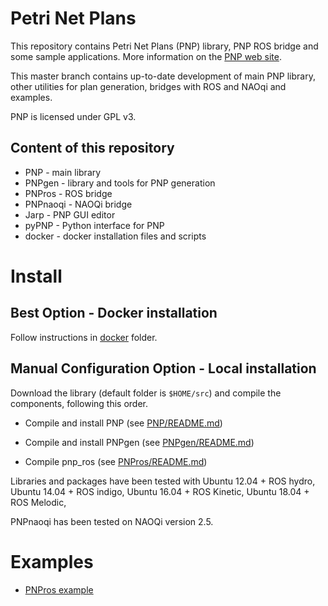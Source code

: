 
# Petri Net Plans

This repository contains Petri Net Plans (PNP) library, PNP ROS bridge and some sample applications.
More information on the [PNP web site](http://pnp.diag.uniroma1.it).

This master branch contains up-to-date development of main PNP library, other utilities for plan generation, bridges with ROS and NAOqi and examples.

PNP is licensed under GPL v3.

## Content of this repository

* PNP - main library
* PNPgen - library and tools for PNP generation
* PNPros - ROS bridge
* PNPnaoqi - NAOQi bridge
* Jarp - PNP GUI editor
* pyPNP - Python interface for PNP
* docker - docker installation files and scripts



# Install

## Best Option - Docker installation

Follow instructions in [docker](docker) folder.


## Manual Configuration Option - Local installation

Download the library (default folder is `$HOME/src`) and compile the components, following this order.

* Compile and install PNP (see [PNP/README.md](PNP/README.md))

* Compile and install PNPgen (see [PNPgen/README.md](PNPgen/README.md))

* Compile pnp_ros (see [PNPros/README.md](PNPros/README.md))

Libraries and packages have been tested with Ubuntu 12.04 + ROS hydro, 
Ubuntu 14.04 + ROS indigo, Ubuntu 16.04 + ROS Kinetic, Ubuntu 18.04 + ROS Melodic,

PNPnaoqi has been tested on NAOQi version 2.5.



# Examples

* [PNPros example](PNPros/examples/rp_example)


